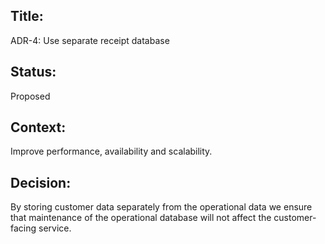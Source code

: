 ## Title: 
ADR-4: Use separate receipt database

## Status: 
Proposed

## Context: 
Improve performance, availability and scalability.

## Decision: 
By storing customer data separately from the operational data we ensure that maintenance of the operational database will not affect the customer-facing service. 

